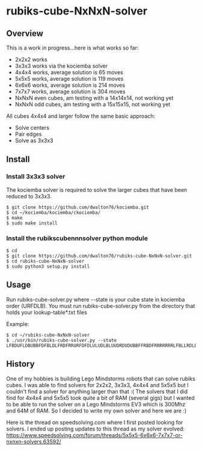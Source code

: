 # rubiks-cube-NxNxN-solver

## Overview
This is a work in progress...here is what works so far:
* 2x2x2 works
* 3x3x3 works via the kociemba solver
* 4x4x4 works, average solution is 65 moves
* 5x5x5 works, average solution is 119 moves
* 6x6x6 works, average solution is 214 moves
* 7x7x7 works, average solution is 304 moves
* NxNxN even cubes, am testing with a 14x14x14, not working yet
* NxNxN odd cubes, am testing with a 15x15x15, not working yet

All cubes 4x4x4 and larger follow the same basic approach:
* Solve centers
* Pair edges
* Solve as 3x3x3

## Install

### Install 3x3x3 solver
The kociemba solver is required to solve the larger cubes that have been
reduced to 3x3x3.

```
$ git clone https://github.com/dwalton76/kociemba.git
$ cd ~/kociemba/kociemba/ckociemba/
$ make
$ sudo make install
```

### Install the rubikscubennnsolver python module
```
$ cd
$ git clone https://github.com/dwalton76/rubiks-cube-NxNxN-solver.git
$ cd rubiks-cube-NxNxN-solver
$ sudo python3 setup.py install
```

## Usage
Run rubiks-cube-solver.py where --state is your cube state in kociemba
order (URFDLB). You must run rubiks-cube-solver.py from the directory that
holds your lookup-table\*.txt files

Example:
```
$ cd ~/rubiks-cube-NxNxN-solver
$ ./usr/bin/rubiks-cube-solver.py --state LFBDUFLDBUBBFDFBLDLFRDFRRURFDFDLULUDLBLUUDRDUDUBBFFRBDFRRRRRRRLFBLLRDLDFBUBLFBLRLURUUBLBDUFUUFBD
```

## History
One of my hobbies is building Lego Mindstorms robots that can solve rubiks cubes. I was able to find solvers for 2x2x2, 3x3x3, 4x4x4 and 5x5x5 but I couldn't find a solver for anything larger than that :(  The solvers that I did find for 4x4x4 and 5x5x5 took quite a bit of RAM (several gigs) but I wanted to be able to run the solver on a Lego Mindstorms EV3 which is 300Mhz and 64M of RAM. So I decided to write my own solver and here we are :)

Here is the thread on speedsolving.com where I first posted looking for solvers. I ended up posting updates to this thread as my solver evolved:
https://www.speedsolving.com/forum/threads/5x5x5-6x6x6-7x7x7-or-nxnxn-solvers.63592/
